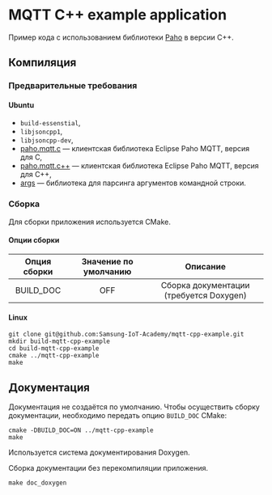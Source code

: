 # MQTT C++ example application

Пример кода с использованием библиотеки [Paho] в версии C++.

## Компиляция

### Предварительные требования

#### Ubuntu

 * `build-essenstial`,
 * `libjsoncpp1`,
 * `libjsoncpp-dev`,
 * [paho.mqtt.c] — клиентская библиотека Eclipse Paho MQTT, версия для С,
 * [paho.mqtt.c++] — клиентская библиотека Eclipse Paho MQTT, версия для С++,
 * [args] — библиотека для парсинга аргументов командной строки.

### Cборка

Для сборки приложения используется CMake.

#### Опции сборки

| Опция сборки | Значение по умолчанию | Описание                                |
|:------------:|:---------------------:|:---------------------------------------:|
| BUILD_DOC    | OFF                   | Сборка документации (требуется Doxygen) |

#### Linux

```
git clone git@github.com:Samsung-IoT-Academy/mqtt-cpp-example.git
mkdir build-mqtt-cpp-example
cd build-mqtt-cpp-example
cmake ../mqtt-cpp-example
make
```

## Документация

Документация не создаётся по умолчанию. Чтобы осуществить сборку документации,
необходимо передать опцию `BUILD_DOC` CMake:

```
cmake -DBUILD_DOC=ON ../mqtt-cpp-example
make
```

Используется система документирования Doxygen.

Сборка документации без перекомпиляции приложения.

```
make doc_doxygen
```

[Paho]:https://github.com/eclipse/paho.mqtt.cpp
[paho.mqtt.c]:https://github.com/eclipse/paho.mqtt.c
[paho.mqtt.c++]:https://github.com/eclipse/paho.mqtt.cpp
[args]:https://github.com/Taywee/args
